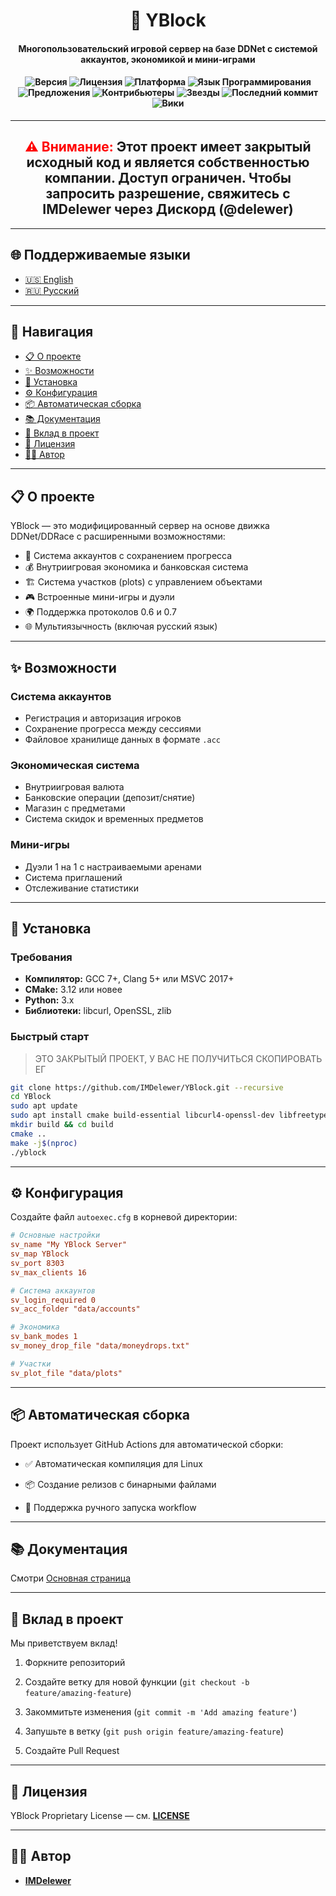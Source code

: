 <div align="center"><h1>🧱 YBlock</h1></div>

<div align="center">
<h4>Многопользовательский игровой сервер на базе DDNet с системой аккаунтов, экономикой и мини-играми<h4>

![Версия](https://img.shields.io/badge/version-1.0.10-blue?style=for-the-badge&logo=appveyor)
![Лицензия](https://img.shields.io/badge/License-Close--Source-red?style=for-the-badge&logo=opensourceinitiative)
![Платформа](https://img.shields.io/badge/platform-Linux%20%7C%20Windows%20-lightgrey?style=for-the-badge&logo=appveyor)
![Язык Программирования](https://img.shields.io/badge/language-C++-blue?style=for-the-badge&logo=c%2B%2B)
![Предложения](https://img.shields.io/badge/issues-0-brightgreen?style=for-the-badge&logo=github)
![Контрибьютеры](https://img.shields.io/badge/contributors-5-lightgrey?style=for-the-badge&logo=github)
![Звезды](https://img.shields.io/github/stars/IMDelewer/Y-Block?style=for-the-badge&logo=github)
![Последний коммит](https://img.shields.io/github/last-commit/IMDelewer/Y-Block?style=for-the-badge&logo=github)
![Вики](https://img.shields.io/badge/wiki-Documentation-lightgrey?style=for-the-badge&logo=readthedocs)
</div>

---

<div align="center">
  <h2><strong style="color:red;">⚠️ Внимание:</strong> Этот проект имеет закрытый исходный код и является собственностью компании.
 Доступ ограничен. Чтобы запросить разрешение, свяжитесь с <strong>IMDelewer </strong>через 
   Дискорд (@delewer)</h2>
</div>

---

## 🌐 Поддерживаемые языки

- [🇺🇸 English](English.md)
- [🇷🇺 Русский](Russian.md)

---

## 🧭 Навигация

- [📋 О проекте](#-о-проекте)
- [✨ Возможности](#-возможности)
- [🚀 Установка](#-установка)
- [⚙️ Конфигурация](#%EF%B8%8F-конфигурация)
- [📦 Автоматическая сборка](#-автоматическая-сборка)
- [📚 Документация](#-документация)
- [🤝 Вклад в проект](#-вклад-в-проект)
- [📄 Лицензия](#-лицензия)
- [👨‍💻 Автор](#‍-автор)

---

## 📋 О проекте

YBlock — это модифицированный сервер на основе движка DDNet/DDRace с расширенными возможностями: 

- 🔐 Система аккаунтов с сохранением прогресса  
- 💰 Внутриигровая экономика и банковская система  
- 🏗️ Система участков (plots) с управлением объектами  
- 🎮 Встроенные мини-игры и дуэли  
- 🌍 Поддержка протоколов 0.6 и 0.7  
- 🌐 Мультиязычность (включая русский язык)

---

## ✨ Возможности

### Система аккаунтов
- Регистрация и авторизация игроков  
- Сохранение прогресса между сессиями  
- Файловое хранилище данных в формате `.acc`

### Экономическая система
- Внутриигровая валюта  
- Банковские операции (депозит/снятие)  
- Магазин с предметами  
- Система скидок и временных предметов

### Мини-игры
- Дуэли 1 на 1 с настраиваемыми аренами  
- Система приглашений  
- Отслеживание статистики

---

## 🚀 Установка

### Требования
- **Компилятор:** GCC 7+, Clang 5+ или MSVC 2017+  
- **CMake:** 3.12 или новее  
- **Python:** 3.x  
- **Библиотеки:** libcurl, OpenSSL, zlib  

### Быстрый старт

> ЭТО ЗАКРЫТЫЙ ПРОЕКТ, У ВАС НЕ ПОЛУЧИТЬСЯ СКОПИРОВАТЬ ЕГ


```bash
git clone https://github.com/IMDelewer/YBlock.git --recursive
cd YBlock
sudo apt update
sudo apt install cmake build-essential libcurl4-openssl-dev libfreetype6-dev python3
mkdir build && cd build
cmake ..
make -j$(nproc)
./yblock
```

---

## ⚙️ Конфигурация

Создайте файл `autoexec.cfg` в корневой директории:

```cfg
# Основные настройки
sv_name "My YBlock Server"
sv_map YBlock
sv_port 8303
sv_max_clients 16

# Система аккаунтов
sv_login_required 0
sv_acc_folder "data/accounts"

# Экономика
sv_bank_modes 1
sv_money_drop_file "data/moneydrops.txt"

# Участки
sv_plot_file "data/plots"
```

---

## 📦 Автоматическая сборка

Проект использует GitHub Actions для автоматической сборки:

- ✅ Автоматическая компиляция для Linux
    
- 📦 Создание релизов с бинарными файлами
    
- 🔄 Поддержка ручного запуска workflow
    
---

## 📚 Документация

Смотри [Основная страница](/docs/wiki/Main%20Page.md)

---

## 🤝 Вклад в проект

Мы приветствуем вклад!

1. Форкните репозиторий
    
2. Создайте ветку для новой функции (`git checkout -b feature/amazing-feature`)
    
3. Закоммитьте изменения (`git commit -m 'Add amazing feature'`)
    
4. Запушьте в ветку (`git push origin feature/amazing-feature`)
    
5. Создайте Pull Request
    

---

## 📄 Лицензия

YBlock Proprietary License — см. **[LICENSE](LICENSE)**

---

## 👨‍💻 Автор

- **[IMDelewer](https://github.com/IMDelewer)**